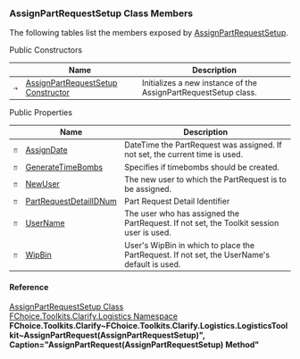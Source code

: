 ﻿### AssignPartRequestSetup Class Members

The following tables list the members exposed by [AssignPartRequestSetup](FChoice.Toolkits.Clarify~FChoice.Toolkits.Clarify.Logistics.AssignPartRequestSetup.md).

Public Constructors

|   | Name | Description |
| --- | --- | --- |
| ![Public Constructor](dotnetimages/publicConstructor.png) | [AssignPartRequestSetup Constructor](FChoice.Toolkits.Clarify~FChoice.Toolkits.Clarify.Logistics.AssignPartRequestSetup~_ctor.md) | Initializes a new instance of the AssignPartRequestSetup class.   |



Public Properties

|   | Name | Description |
| --- | --- | --- |
| ![Public Property](dotnetimages/publicProperty.png) | [AssignDate](FChoice.Toolkits.Clarify~FChoice.Toolkits.Clarify.Logistics.AssignPartRequestSetup~AssignDate.md) | DateTime the PartRequest was assigned. If not set, the current time is used.   |
| ![Public Property](dotnetimages/publicProperty.png) | [GenerateTimeBombs](FChoice.Toolkits.Clarify~FChoice.Toolkits.Clarify.Logistics.AssignPartRequestSetup~GenerateTimeBombs.md) | Specifies if timebombs should be created.   |
| ![Public Property](dotnetimages/publicProperty.png) | [NewUser](FChoice.Toolkits.Clarify~FChoice.Toolkits.Clarify.Logistics.AssignPartRequestSetup~NewUser.md) | The new user to which the PartRequest is to be assigned.   |
| ![Public Property](dotnetimages/publicProperty.png) | [PartRequestDetailIDNum](FChoice.Toolkits.Clarify~FChoice.Toolkits.Clarify.Logistics.AssignPartRequestSetup~PartRequestDetailIDNum.md) | Part Request Detail Identifier   |
| ![Public Property](dotnetimages/publicProperty.png) | [UserName](FChoice.Toolkits.Clarify~FChoice.Toolkits.Clarify.Logistics.AssignPartRequestSetup~UserName.md) | The user who has assigned the PartRequest. If not set, the Toolkit session user is used.   |
| ![Public Property](dotnetimages/publicProperty.png) | [WipBin](FChoice.Toolkits.Clarify~FChoice.Toolkits.Clarify.Logistics.AssignPartRequestSetup~WipBin.md) | User's WipBin in which to place the PartRequest. If not set, the UserName's default is used.   |





#### Reference

[AssignPartRequestSetup Class](FChoice.Toolkits.Clarify~FChoice.Toolkits.Clarify.Logistics.AssignPartRequestSetup.md)  
[FChoice.Toolkits.Clarify.Logistics Namespace](FChoice.Toolkits.Clarify~FChoice.Toolkits.Clarify.Logistics_namespace.md)  
**FChoice.Toolkits.Clarify~FChoice.Toolkits.Clarify.Logistics.LogisticsToolkit~AssignPartRequest(AssignPartRequestSetup)", Caption="AssignPartRequest(AssignPartRequestSetup) Method"**